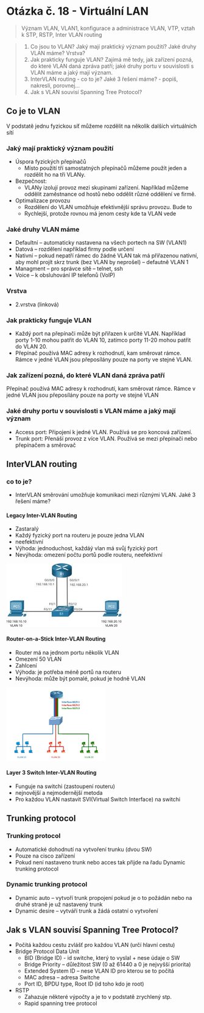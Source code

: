# Otázka č. 18 - Virtuální LAN

>Význam VLAN, VLAN1, konfigurace a administrace VLAN, VTP, vztah k STP, RSTP, Inter VLAN routing

>1) Co jsou to VLAN? Jaký mají praktický význam použití? Jaké druhy VLAN máme? Vrstva?
>2) Jak prakticky funguje VLAN? Zajímá mě tedy, jak zařízení pozná, do které VLAN daná zpráva
   patří; jaké druhy portu v souvislosti s VLAN máme a jaký mají význam.
>3) InterVLAN routing - co to je? Jaké 3 řešení máme? - popiš, nakresli, porovnej…
>4) Jak s VLAN souvisí Spanning Tree Protocol?


## Co je to VLAN
V podstatě jednu fyzickou síť můžeme rozdělit na několik dalších virtuálních sítí

### Jaký mají praktický význam použití
- Úspora fyzických přepínačů
  - Místo použití tří samostatných přepínačů můžeme použít jeden a rozdělit ho na tři VLANy.
- Bezpečnost:
  - VLANy izolují provoz mezi skupinami zařízení. Například můžeme oddělit zaměstnance od hostů nebo oddělit různé oddělení ve firmě.
- Optimalizace provozu
  - Rozdělení do VLAN umožňuje efektivnější správu provozu. Bude to 
  - Rychlejší, protože rovnou má jenom cesty kde ta VLAN vede
  
### Jaké druhy VLAN máme
- Defaultní – automaticky nastavena na všech portech na SW (VLAN1)
- Datová – rozdělení například firmy podle určení
- Nativní – pokud nepatří rámec do žádné VLAN tak má přiřazenou nativní, aby mohl projít skrz
  trunk (bez VLAN by neprošel) – defautně VLAN 1
- Managment – pro správce sítě – telnet, ssh
- Voice – k obsluhování IP telefonů (VoIP)

### Vrstva
- 2.vrstva (linková)

### Jak prakticky funguje VLAN
- Každý port na přepínači může být přiřazen k určité VLAN. Například porty 1-10 mohou patřit do VLAN 10, zatímco porty 11-20 mohou patřit do VLAN 20.
- Přepínač používá MAC adresy k rozhodnutí, kam směrovat rámce. Rámce v jedné VLAN jsou přeposílány pouze na porty ve stejné VLAN.

### Jak zařízení pozná, do které VLAN daná zpráva patří
Přepínač používá MAC adresy k rozhodnutí, kam směrovat rámce. Rámce v jedné VLAN jsou přeposílány pouze na porty ve stejné VLAN


### Jaké druhy portu v souvislosti s VLAN máme a jaký mají význam
- Access port: Připojení k jedné VLAN. Používá se pro koncová zařízení.
- Trunk port: Přenáší provoz z více VLAN. Používá se mezi přepínači nebo přepínačem a směrovač

## InterVLAN routing
### co to je?
- InterVLAN směrování umožňuje komunikaci mezi různými VLAN.
Jaké 3 řešení máme? 

#### Legacy Inter-VLAN Routing
- Zastaralý
- Každý fyzický port na routeru je pouze jedna VLAN
- neefektivní
- Výhoda: jednoduchost, každáý vlan má svůj fyzický port
- Nevýhoda: omezení počtu portů podle routeru, neefektivní

![](img/18/images.jpeg)

#### Router-on-a-Stick Inter-VLAN Routing
- Router má na jednom portu několik VLAN
- Omezení 50 VLAN
- Zahlcení 
- Výhoda: je potřeba méně portů na routeru
- Nevýhoda: může být pomalé, pokud je hodně VLAN

![](img/18/images.png)

#### Layer 3 Switch Inter-VLAN Routing
- Funguje na switchi (zastoupení routeru)
- nejnovější a nejmodernější metoda
- Pro každou VLAN nastavit SVI(Virtual Switch Interface) na switchi

## Trunking protocol
 ### Trunking protocol
- Automatické dohodnutí na vytvoření trunku (dvou SW)
- Pouze na cisco zařízení
- Pokud není nastaveno trunk nebo acces tak přijde na řadu Dynamic trunking protocol
### Dynamic trunking protocol
- Dynamic auto – vytvoří trunk propojení pokud je o to požádán nebo na druhé straně je už nastavený trunk
- Dynamic desire – vytváří trunk a žádá ostatní o vytvoření

## Jak s VLAN souvisí Spanning Tree Protocol?
- Počítá každou cestu zvlášť pro každou VLAN (určí hlavní cestu)
- Bridge Protocol Data Unit
  - BID (Bridge ID) - id switche, který to vyslal + nese údaje o SW
  - Bridge Priority – důležitost SW (0 až 61440 a 0 je nejvyšší priorita)
  - Extended System ID – nese VLAN ID pro kterou se to počítá
  - MAC adresa – adresa Switche
  - Port ID, BPDU type, Root ID (id toho kdo je root)
- RSTP
  - Zahazuje některé výpočty a je to v podstatě zrychlený stp.
  - Rapid spanning tree protocol